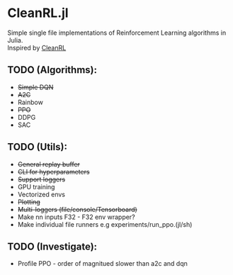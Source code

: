# CleanRL.jl
Simple single file implementations of Reinforcement Learning algorithms in Julia.  
Inspired by [CleanRL](https://github.com/vwxyzjn/cleanrl)


## TODO (Algorithms):
* ~~Simple DQN~~
* ~~A2C~~
* Rainbow
* ~~PPO~~
* DDPG
* SAC

## TODO (Utils):
* ~~General replay buffer~~
* ~~CLI for hyperparameters~~
* ~~Support loggers~~
* GPU training
* Vectorized envs
* ~~Plotting~~
* ~~Multi-loggers (file/console/Tensorboard)~~
* Make nn inputs F32 - F32 env wrapper?
* Make individual file runners e.g experiments/run_ppo.(jl/sh)

## TODO (Investigate):
* Profile PPO - order of magnitued slower than a2c and dqn
